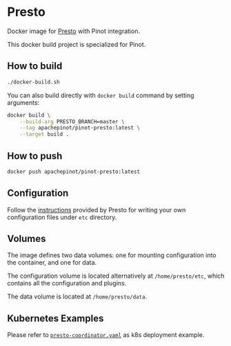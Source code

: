 <!--

    Licensed to the Apache Software Foundation (ASF) under one
    or more contributor license agreements.  See the NOTICE file
    distributed with this work for additional information
    regarding copyright ownership.  The ASF licenses this file
    to you under the Apache License, Version 2.0 (the
    "License"); you may not use this file except in compliance
    with the License.  You may obtain a copy of the License at

      http://www.apache.org/licenses/LICENSE-2.0

    Unless required by applicable law or agreed to in writing,
    software distributed under the License is distributed on an
    "AS IS" BASIS, WITHOUT WARRANTIES OR CONDITIONS OF ANY
    KIND, either express or implied.  See the License for the
    specific language governing permissions and limitations
    under the License.

-->

# Presto

Docker image for [Presto](https://github.com/prestodb/presto) with Pinot integration.

This docker build project is specialized for Pinot.

## How to build

```bash
./docker-build.sh
```

You can also build directly with `docker build` command by setting arguments:
```bash
docker build \
	--build-arg PRESTO_BRANCH=master \
	--tag apachepinot/pinot-presto:latest \
	--target build .
```
## How to push

```bash
docker push apachepinot/pinot-presto:latest
```

## Configuration

Follow the [instructions](https://prestodb.io/docs/current/installation/deployment.html) provided by Presto for writing your own configuration files under `etc` directory.

## Volumes

The image defines two data volumes: one for mounting configuration into the container, and one for data.

The configuration volume is located alternatively at `/home/presto/etc`, which contains all the configuration and plugins.

The data volume is located at `/home/presto/data`.

## Kubernetes Examples

Please refer to [`presto-coordinator.yaml`](../../../kubernetes/examples/helm/prest-coordinator.yaml) as k8s deployment example.
